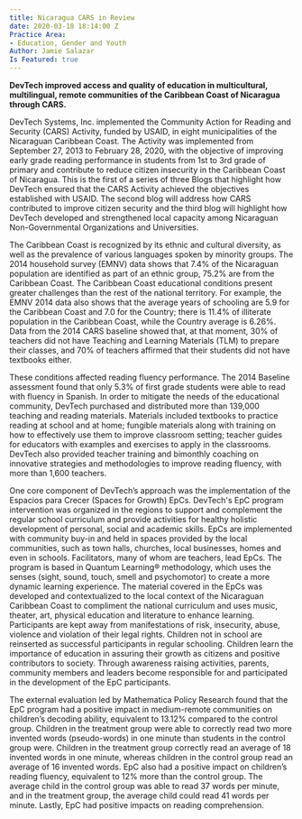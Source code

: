 ```yaml
---
title: Nicaragua CARS in Review
date: 2020-03-18 18:14:00 Z
Practice Area:
- Education, Gender and Youth
Author: Jamie Salazar
Is Featured: true
---
```


**DevTech improved access and quality of education in multicultural, multilingual, remote communities of the Caribbean Coast of Nicaragua through CARS.**

DevTech Systems, Inc. implemented the Community Action for Reading and Security (CARS) Activity, funded by USAID, in eight municipalities of the Nicaraguan Caribbean Coast. The Activity was implemented from September 27, 2013 to February 28, 2020, with the objective of improving early grade reading performance in students from 1st to 3rd grade of primary and contribute to reduce citizen insecurity in the Caribbean Coast of Nicaragua. This is the first of a series of three Blogs that highlight how DevTech ensured that the CARS Activity achieved the objectives established with USAID. The second blog will address how CARS contributed to improve citizen security and the third blog will highlight how DevTech developed and strengthened local capacity among Nicaraguan Non-Governmental Organizations and Universities.

The Caribbean Coast is recognized by its ethnic and cultural diversity, as well as the prevalence of various languages spoken by minority groups. The 2014 household survey (EMNV) data shows that 7.4% of the Nicaraguan population are identified as part of an ethnic group, 75.2% are from the Caribbean Coast. The Caribbean Coast educational conditions present greater challenges than the rest of the national territory. For example, the EMNV 2014 data also shows that the average years of schooling are 5.9 for the Caribbean Coast and 7.0 for the Country; there is 11.4% of illiterate population in the Caribbean Coast, while the Country average is 6.26%. Data from the 2014 CARS baseline showed that, at that moment, 30% of teachers did not have Teaching and Learning Materials (TLM) to prepare their classes, and 70% of teachers affirmed that their students did not have textbooks either. 

These conditions affected reading fluency performance. The 2014 Baseline assessment found that only 5.3% of first grade students were able to read with fluency in Spanish. In order to mitigate the needs of the educational community, DevTech purchased and distributed more than 139,000 teaching and reading materials. Materials included textbooks to practice reading at school and at home; fungible materials along with training on how to effectively use them to improve classroom setting; teacher guides for educators with examples and exercises to apply in the classrooms. DevTech also provided teacher training and bimonthly coaching on innovative strategies and methodologies to improve reading fluency, with more than 1,600 teachers. 

One core component of DevTech’s approach was the implementation of the Espacios para Crecer (Spaces for Growth) EpCs. DevTech's EpC program intervention was organized in the regions to support and complement the regular school curriculum and provide activities for healthy holistic development of personal, social and academic skills. EpCs are implemented with community buy-in and held in spaces provided by the local communities, such as town halls, churches, local businesses, homes and even in schools. Facilitators, many of whom are teachers, lead EpCs. The program is based in Quantum Learning® methodology, which uses the senses (sight, sound, touch, smell and psychomotor) to create a more dynamic learning experience. The material covered in the EpCs was developed and contextualized to the local context of the Nicaraguan Caribbean Coast to compliment the national curriculum and uses music, theater, art, physical education and literature to enhance learning. Participants are kept away from manifestations of risk, insecurity, abuse, violence and violation of their legal rights. Children not in school are reinserted as successful participants in regular schooling. Children learn the importance of education in assuring their growth as citizens and positive contributors to society. Through awareness raising activities, parents, community members and leaders become responsible for and participated in the development of the EpC participants. 

The external evaluation led by Mathematica Policy Research found that the EpC program had a positive impact in medium-remote communities on children’s decoding ability, equivalent to 13.12% compared to the control group. Children in the treatment group were able to correctly read two more invented words (pseudo-words) in one minute than students in the control group were. Children in the treatment group correctly read an average of 18 invented words in one minute, whereas children in the control group read an average of 16 invented words. EpC also had a positive impact on children’s reading fluency, equivalent to 12% more than the control group. The average child in the control group was able to read 37 words per minute, and in the treatment group, the average child could read 41 words per minute. Lastly, EpC had positive impacts on reading comprehension.
